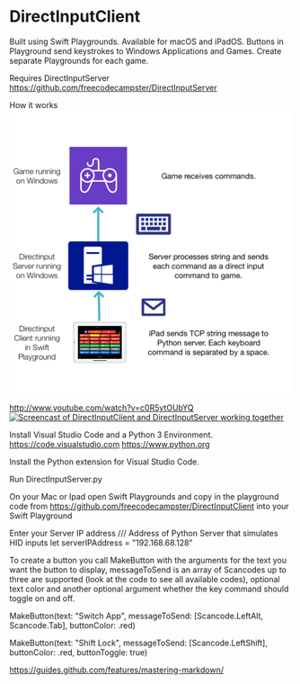 # DirectInputClient

 Built using Swift Playgrounds. Available for macOS and iPadOS.
 Buttons in Playground send keystrokes to Windows Applications and Games. Create separate Playgrounds for each game. 
 
 Requires DirectInputServer https://github.com/freecodecampster/DirectInputServer
 
 How it works
 ![How it works](https://github.com/freecodecampster/DirectInputServer/blob/master/images/DI.jpeg)
 
 
http://www.youtube.com/watch?v=c0R5ytOUbYQ
[![Screencast of DirectInputClient and DirectInputServer working together](https://img.youtube.com/vi/c0R5ytOUbYQ/0.jpg)](http://www.youtube.com/watch?v=c0R5ytOUbYQ)

 Install Visual Studio Code and a Python 3 Environment.
 https://code.visualstudio.com
 https://www.python.org

 Install the Python extension for Visual Studio Code.

 Run DirectInputServer.py

 On your Mac or Ipad open Swift Playgrounds and copy in the playground code from https://github.com/freecodecampster/DirectInputClient into your Swift Playground

 Enter your Server IP address
 /// Address of Python Server that simulates HID inputs
let serverIPAddress = "192.168.68.128"

To create a button you call MakeButton with the arguments for the text you want the button to display, messageToSend is an array of Scancodes up to three are supported (look at the code to see all available codes), optional text color and another optional argument whether the key command should toggle on and off.

MakeButton(text: "Switch App", messageToSend: [Scancode.LeftAlt, Scancode.Tab], buttonColor: .red)

MakeButton(text: "Shift Lock", messageToSend: [Scancode.LeftShift], buttonColor: .red, buttonToggle: true)


https://guides.github.com/features/mastering-markdown/
